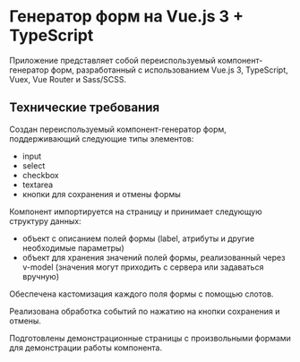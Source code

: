 # Генератор форм на Vue.js 3 + TypeScript

Приложение представляет собой переиспользуемый компонент-генератор форм, разработанный с использованием Vue.js 3, TypeScript, Vuex, Vue Router и Sass/SCSS.

## Технические требования

Создан переиспользуемый компонент-генератор форм, поддерживающий следующие типы элементов:

- input
- select
- checkbox
- textarea
- кнопки для сохранения и отмены формы

Компонент импортируется на страницу и принимает следующую структуру данных:

- объект с описанием полей формы (label, атрибуты и другие необходимые параметры)
- объект для хранения значений полей формы, реализованный через v-model (значения могут приходить с сервера или задаваться вручную)

Обеспечена кастомизация каждого поля формы с помощью слотов.

Реализована обработка событий по нажатию на кнопки сохранения и отмены.

Подготовлены демонстрационные страницы с произвольными формами для демонстрации работы компонента.
